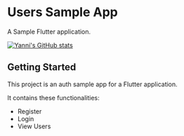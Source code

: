 # Users Sample App

A Sample Flutter application.

[![Yanni's GitHub stats](https://github-readme-stats.vercel.app/api?username=YanniTheDeveloper)](https://github.com/YanniTheDeveloper/github-readme-stats)


## Getting Started

This project is an auth sample app for a Flutter application.

It contains these functionalities:

- Register
- Login
- View Users

